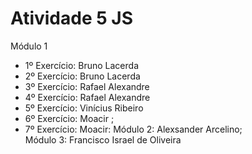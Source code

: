 # Atividade 5 JS

Módulo 1
- 1º Exercício: Bruno Lacerda
- 2º Exercício: Bruno Lacerda
- 3º Exercício: Rafael Alexandre
- 4º Exercício: Rafael Alexandre
- 5º Exercício: Vinícius Ribeiro
- 6º Exercício: Moacir ;
- 7º Exercício: Moacir:
Módulo 2: Alexsander Arcelino;  
Módulo 3: Francisco Israel de Oliveira

